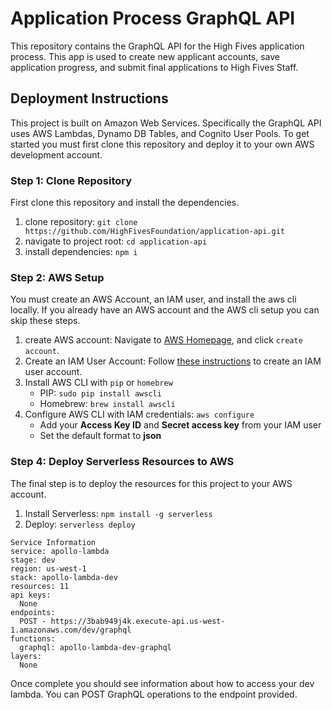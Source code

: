 # Application Process GraphQL API

This repository contains the GraphQL API for the High Fives application process. This app is used to create new applicant accounts, save application progress, and submit final applications to High Fives Staff.

## Deployment Instructions

This project is built on Amazon Web Services. Specifically the GraphQL API uses AWS Lambdas, Dynamo DB Tables, and Cognito User Pools. To get started you must first clone this repository and deploy it to your own AWS development account.

### Step 1: Clone Repository

First clone this repository and install the dependencies.

1. clone repository: `git clone https://github.com/HighFivesFoundation/application-api.git`
2. navigate to project root: `cd application-api`
3. install dependencies: `npm i`

### Step 2: AWS Setup

You must create an AWS Account, an IAM user, and install the aws cli locally. If you already have an AWS account and the AWS cli setup you can skip these steps.

1. create AWS account: Navigate to [AWS Homepage](https://aws.amazon.com/), and click `create account`.
2. Create an IAM User Account: Follow [these instructions](https://serverless-stack.com/chapters/create-an-iam-user.html) to create an IAM user account.
3. Install AWS CLI with `pip` or `homebrew`
   - PIP: `sudo pip install awscli`
   - Homebrew: `brew install awscli`
4. Configure AWS CLI with IAM credentials: `aws configure`
   - Add your **Access Key ID** and **Secret access key** from your IAM user
   - Set the default format to **json**

### Step 4: Deploy Serverless Resources to AWS

The final step is to deploy the resources for this project to your AWS account.

1. Install Serverless: `npm install -g serverless`
2. Deploy: `serverless deploy`

```
Service Information
service: apollo-lambda
stage: dev
region: us-west-1
stack: apollo-lambda-dev
resources: 11
api keys:
  None
endpoints:
  POST - https://3bab949j4k.execute-api.us-west-1.amazonaws.com/dev/graphql
functions:
  graphql: apollo-lambda-dev-graphql
layers:
  None
```

Once complete you should see information about how to access your dev lambda. You can POST GraphQL operations to the endpoint provided.
